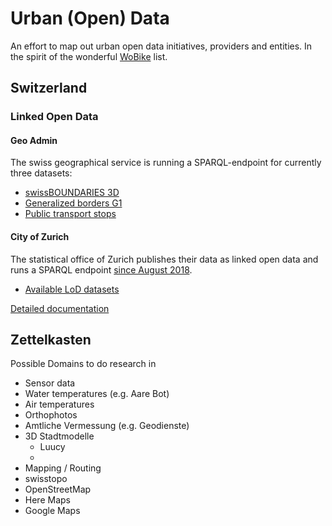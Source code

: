 # Urban (Open) Data
An effort to map out urban open data initiatives, providers and entities. In the spirit of the wonderful [WoBike](https://github.com/ubahnverleih/WoBike) list.

## Switzerland

### Linked Open Data

#### Geo Admin

The swiss geographical service is running a SPARQL-endpoint for currently three datasets:

- [swissBOUNDARIES 3D](https://ld.geo.admin.ch/data/swissBOUNDARIES3D)
- [Generalized borders G1](https://ld.geo.admin.ch/data/generalizedBordersG1)
- [Public transport stops](https://ld.geo.admin.ch/data/PublicTransportStops)

#### City of Zurich

The statistical office of Zurich publishes their data as linked open data and runs a SPARQL endpoint [since August 2018](https://data.stadt-zuerich.ch/dataset/stadt_zuerich_losd).

* [Available LoD datasets](https://ld.stadt-zuerich.ch/sparql/#query=PREFIX+qb%3A+%3Chttp%3A%2F%2Fpurl.org%2Flinked-data%2Fcube%23%3E%0APREFIX+rdfs%3A+%3Chttp%3A%2F%2Fwww.w3.org%2F2000%2F01%2Frdf-schema%23%3E%0A%0ASELECT++%3Fdataset+(COUNT(*)+AS+%3Fcount)+%3Flabel+WHERE+%7B+GRAPH+%3Chttps%3A%2F%2Flinked.opendata.swiss%2Fgraph%2Fzh%2Fstatistics%3E+%7B%0A%0A+++%3Fdataset+a+qb%3ADataSet+%3B+%0A+++%09%09rdfs%3Alabel+%3Flabel+.+%0A++++%0A+++%23%3Fobs+a+qb%3AObservation+%3B%0A+++%3Fobs+%3Chttp%3A%2F%2Fpurl.org%2Flinked-data%2Fcube%23dataSet%3E+%3Fdataset+.%0A%0A%7D%7D+GROUP+BY+%3Fdataset+%3Flabel&contentTypeConstruct=text%2Fturtle&contentTypeSelect=application%2Fsparql-results%2Bjson&endpoint=https%3A%2F%2Fld.stadt-zuerich.ch%2Fquery&requestMethod=POST&tabTitle=Query&headers=%7B%7D&outputFormat=table)

[Detailed documentation](https://github.com/statistikstadtzuerich/documentation)

## Zettelkasten

Possible Domains to do research in
* Sensor data
 * Water temperatures (e.g. Aare Bot)
 * Air temperatures
* Orthophotos
* Amtliche Vermessung (e.g. Geodienste)
* 3D Stadtmodelle
  * Luucy
  *
* Mapping / Routing
 * swisstopo
 * OpenStreetMap
 * Here Maps
 * Google Maps
